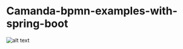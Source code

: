 # Camanda-bpmn-examples-with-spring-boot
![alt text](https://github.com/djamelzerrouki/Camunda-bpmn-examples-with-spring-boot/blob/master/src/main/resources/static/images/logo.PNG)

